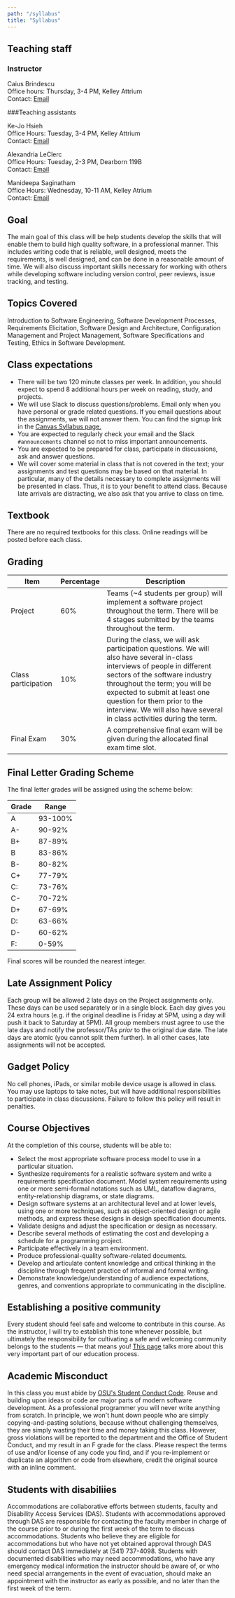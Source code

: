 ```yaml
---
path: "/syllabus"
title: "Syllabus"
---
```


## Teaching staff

### Instructor 

Caius Brindescu<br />
Office hours: Thursday, 3-4 PM, Kelley Attrium<br />
Contact: [Email](mailto:brindesc@oregonstate.edu)

###Teaching assistants

Ke-Jo Hsieh<br />
Office Hours: Tuesday, 3-4 PM, Kelley Attrium<br />
Contact: [Email](mailto:hsiehke@oregonstate.edu)

Alexandria LeClerc<br />
Office Hours: Tuesday, 2-3 PM, Dearborn 119B<br />
Contact: [Email](mailto:leclerca@oregonstate.edu)

Manideepa Saginatham<br />
Office Hours: Wednesday, 10-11 AM, Kelley Atrium<br />
Contact: [Email](mailto:saginatm@oregonstate.edu)

## Goal

The main goal of this class will be help students develop the skills that will enable them to build high quality software, in a professional manner.  This includes writing code that is reliable, well designed, meets the requirements, is well designed, and can be done in a reasonable amount of time.  We will also discuss important skills necessary for working with others while developing software including version control, peer reviews, issue tracking, and testing.

## Topics Covered
Introduction to Software Engineering, Software Development Processes, Requirements Elicitation, Software Design and Architecture, Configuration Management and Project Management, Software Specifications and Testing, Ethics in Software Development.


## Class expectations

- There will be two 120 minute classes per week. In addition, you should expect to spend 8 additional hours per week on reading, study, and projects.
- We will use Slack to discuss questions/problems. Email only when you have personal or grade related questions. If you email questions about the assignments, we will not answer them. You can find the signup link in the [Canvas Syllabus page.](https://oregonstate.instructure.com/courses/1692915/assignments/syllabus)
- You are expected to regularly check your email and the Slack `#announcements` channel so not to miss important announcements.
- You are expected to be prepared for class, participate in discussions, ask and answer questions.
- We will cover some material in class that is not covered in the text; your assignments and test questions may be based on that material. In particular, many of the details necessary to complete assignments will be presented in class. Thus, it is to your benefit to attend class. Because late arrivals are distracting, we also ask that you arrive to class on time.

## Textbook

There are no required textbooks for this class. Online readings will be posted before each class.

## Grading

| Item | Percentage | Description |
|---|---|---|
| Project | 60% | Teams (~4 students per group) will implement a software project throughout the term. There will be 4 stages submitted by the teams throughout the term. |
| Class participation | 10% | During the class, we will ask participation questions. We will also have several in-class interviews of people in different sectors of the software industry throughout the term; you will be expected to submit at least one question for them prior to the interview. We will also have several in class activities during the term. |
| Final Exam | 30% | A comprehensive final exam will be given during the allocated final exam time slot. |

## Final Letter Grading Scheme
The final letter grades will be assigned using the scheme below:

|  Grade | Range   | 
|--------|---------|
| A      | 93-100% |
| A-     | 90-92%  |
| B+     | 87-89%  | 
| B      | 83-86%  | 
| B-     | 80-82%  |
| C+     | 77-79%  |
| C:     | 73-76%  |
| C-     | 70-72%  |
| D+     | 67-69%  |
| D:     | 63-66%  | 
| D-     | 60-62%  |
| F:     | 0-59%   |

Final scores will be rounded the nearest integer.

## Late Assignment Policy

Each group will be allowed 2 late days on the Project assignments only. 
These days can be used separately or in a single block. 
Each day gives you 24 extra hours (e.g. if the original deadline is Friday at 5PM, using a day will push it back to Saturday at 5PM).
All group members must agree to use the late days and notify the professor/TAs *prior* to the original due date. 
The late days are atomic (you cannot split them further).
In all other cases, late assignments will not be accepted.

## Gadget Policy

No cell phones, iPads, or similar mobile device usage is allowed in class. You may use laptops to take notes, but will have additional responsibilities to participate in class discussions. Failure to follow this policy will result in penalties.

## Course Objectives
At the completion of this course, students will be able to:
- Select the most appropriate software process model to use in a particular situation.
- Synthesize requirements for a realistic software system and write a requirements specification document.
Model system requirements using one or more semi-formal notations such as UML, dataflow diagrams, entity-relationship diagrams, or state diagrams.
- Design software systems at an architectural level and at lower levels, using one or more techniques, such as object-oriented design or agile methods, and express these designs in design specification documents.
- Validate designs and adjust the specification or design as necessary.
- Describe several methods of estimating the cost and developing a schedule for a programming project.
- Participate effectively in a team environment.
- Produce professional-quality software-related documents.
- Develop and articulate content knowledge and critical thinking in the discipline through frequent practice of informal and formal writing.
- Demonstrate knowledge/understanding of audience expectations, genres, and conventions appropriate to communicating in the discipline.

## Establishing a positive community

Every student should feel safe and welcome to contribute in this course. As the instructor, I will try to establish this tone whenever possible, but ultimately the responsibility for cultivating a safe and welcoming community belongs to the students — that means you! [This page](/positive-community) talks more about this very important part of our education process.

## Academic Misconduct

In this class you must abide by [OSU's Student Conduct Code](href="https://studentlife.oregonstate.edu/sites/studentlife.oregonstate.edu/files/final_code_of_student_conduct_updated_1_25_18.pdf">).
Reuse and building upon ideas or code are major parts of modern software development. As a professional programmer you will never write anything from scratch. In principle, we won't hunt down people who are simply copying-and-pasting solutions, because without challenging themselves, they are simply wasting their time and money taking this class. However, gross violations will be reported to the department and the Office of Student Conduct, and my result in an F grade for the class. Please respect the terms of use and/or license of any code you find, and if you re-implement or duplicate an algorithm or code from elsewhere, credit the original source with an inline comment.

## Students with disabiliies
Accommodations are collaborative efforts between students, faculty and Disability Access Services (DAS). Students with accommodations approved through DAS are responsible for contacting the faculty member in charge of the course prior to or during the first week of the term to discuss accommodations. Students who believe they are eligible for accommodations but who have not yet obtained approval through DAS should contact DAS immediately at (541) 737-4098. Students with documented disabilities who may need accommodations, who have any emergency medical information the instructor should be aware of, or who need special arrangements in the event of evacuation, should make an appointment with the instructor as early as possible, and no later than the first week of the term.
